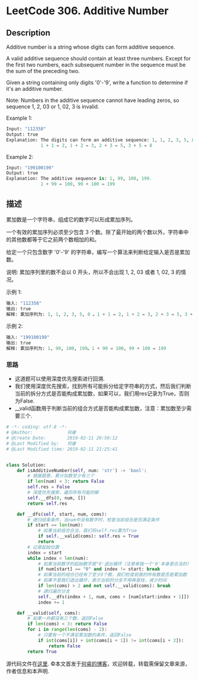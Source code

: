 # LeetCode 306. Additive Number

## Description

Additive number is a string whose digits can form additive sequence.

A valid additive sequence should contain at least three numbers. Except for the first two numbers, each subsequent number in the sequence must be the sum of the preceding two.

Given a string containing only digits '0'-'9', write a function to determine if it's an additive number.

Note: Numbers in the additive sequence cannot have leading zeros, so sequence 1, 2, 03 or 1, 02, 3 is invalid.

Example 1:

```py
Input: "112358"
Output: true 
Explanation: The digits can form an additive sequence: 1, 1, 2, 3, 5, 8. 
             1 + 1 = 2, 1 + 2 = 3, 2 + 3 = 5, 3 + 5 = 8
```
Example 2:

```py
Input: "199100199"
Output: true 
Explanation: The additive sequence is: 1, 99, 100, 199. 
             1 + 99 = 100, 99 + 100 = 199
```

## 描述

累加数是一个字符串，组成它的数字可以形成累加序列。

一个有效的累加序列必须至少包含 3 个数。除了最开始的两个数以外，字符串中的其他数都等于它之前两个数相加的和。

给定一个只包含数字 '0'-'9' 的字符串，编写一个算法来判断给定输入是否是累加数。

说明: 累加序列里的数不会以 0 开头，所以不会出现 1, 2, 03 或者 1, 02, 3 的情况。

示例 1:

```py
输入: "112358"
输出: true 
解释: 累加序列为: 1, 1, 2, 3, 5, 8 。1 + 1 = 2, 1 + 2 = 3, 2 + 3 = 5, 3 + 5 = 8
```
示例 2:

```py
输入: "199100199"
输出: true 
解释: 累加序列为: 1, 99, 100, 199。1 + 99 = 100, 99 + 100 = 199
```
### 思路

* 这道题可以使用深度优先搜索进行回溯.
* 我们使用深度优先搜索，找到所有可能拆分给定字符串的方式，然后我们判断当前的拆分方式是否能构成累加数，如果可以，我们用res记录为True，否则为False.
* __valid函数用于判断当前的组合方式是否能构成累加数，注意：累加数至少需要三个.

```py
# -*- coding: utf-8 -*-
# @Author:             何睿
# @Create Date:        2019-02-11 20:50:12
# @Last Modified by:   何睿
# @Last Modified time: 2019-02-11 21:25:41


class Solution:
    def isAdditiveNumber(self, num: 'str') -> 'bool':
        # 根据题意，累计加数至少有三个
        if len(num) < 3: return False
        self.res = False
        # 深度优先搜索，遍历所有可能的解
        self.__dfs(0, num, [])
        return self.res

    def __dfs(self, start, num, coms):
        # 递归结束条件，当num中没有数字时，检查当前组合是否满足条件
        if start == len(num):
            # 如果当前组合合法，我们将self.res置为True
            if self.__valid(coms): self.res = True
            return
        # 记录起始位置
        index = start
        while index < len(num):
            # 如果当前数字的起始数字是"0'退出循环（注意单独一个'0'本身是合法的）
            if num[start] == "0" and index != start: break
            # 如果当前的组合已经有了至少3个数，我们检查前面的所有数是否是累加数
            # 如果不是我们退出循环，表示当前的分支不用再查找，减少时间
            if len(coms) > 2 and not self.__valid(coms): break
            # 递归遍历分支
            self.__dfs(index + 1, num, coms + [num[start:index + 1]])
            index += 1

    def __valid(self, coms):
        # 如果一共都没有三个数，返回False
        if len(coms) < 3: return False
        for i in range(len(coms) - 2):
            # 只要有一个不满足累加数的条件，返回False
            if int(coms[i]) + int(coms[i + 1]) != int(coms[i + 2]):
                return False
        return True
```

源代码文件在[这里](https://github.com/ruicore/Algorithm/blob/master/Leetcode/2019-02-11-306-Additive-Number.py).
©本文首发于[何睿的博客](https://www.ruicore.cn/leetcode-306-additive-number/)，欢迎转载，转载需保留文章来源，作者信息和本声明.
